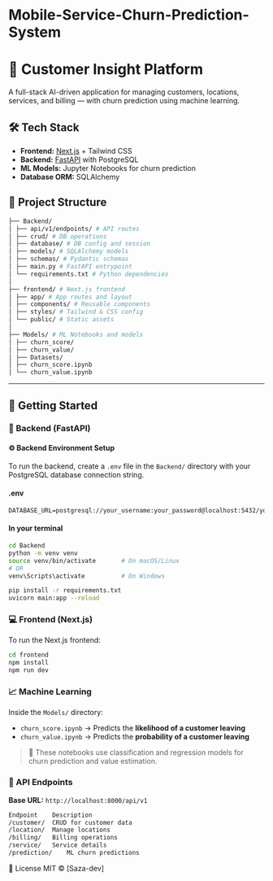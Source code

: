 # Mobile-Service-Churn-Prediction-System

# 🧠 Customer Insight Platform

A full-stack AI-driven application for managing customers, locations, services, and billing — with churn prediction using machine learning.

## 🛠️ Tech Stack

- **Frontend:** [Next.js](https://nextjs.org/) + Tailwind CSS
- **Backend:** [FastAPI](https://fastapi.tiangolo.com/) with PostgreSQL
- **ML Models:** Jupyter Notebooks for churn prediction
- **Database ORM:** SQLAlchemy

## 📂 Project Structure
``` bash
├── Backend/
│ ├── api/v1/endpoints/ # API routes
│ ├── crud/ # DB operations
│ ├── database/ # DB config and session
│ ├── models/ # SQLAlchemy models
│ ├── schemas/ # Pydantic schemas
│ ├── main.py # FastAPI entrypoint
│ └── requirements.txt # Python dependencies
│
├── frontend/ # Next.js frontend
│ ├── app/ # App routes and layout
│ ├── components/ # Reusable components
│ ├── styles/ # Tailwind & CSS config
│ └── public/ # Static assets
│
├── Models/ # ML Notebooks and models
│ ├── churn_score/
│ ├── churn_value/
│ ├── Datasets/
│ ├── churn_score.ipynb
│ └── churn_value.ipynb
```

---

## 🚀 Getting Started

### 🔧 Backend (FastAPI)

#### ⚙️ Backend Environment Setup

To run the backend, create a `.env` file in the `Backend/` directory with your PostgreSQL database connection string.

#### .env

```env
DATABASE_URL=postgresql://your_username:your_password@localhost:5432/your_database_name
```
#### In your terminal

```bash
cd Backend
python -m venv venv
source venv/bin/activate       # On macOS/Linux
# OR
venv\Scripts\activate          # On Windows

pip install -r requirements.txt
uvicorn main:app --reload
```

### 💻 Frontend (Next.js)

To run the Next.js frontend:

```bash
cd frontend
npm install
npm run dev
```


### 📈 Machine Learning

Inside the `Models/` directory:

- `churn_score.ipynb` → Predicts the **likelihood of a customer leaving**
- `churn_value.ipynb` → Predicts the **probability of a customer leaving**

> 🧠 These notebooks use classification and regression models for churn prediction and value estimation.


### 📡 API Endpoints

**Base URL:** `http://localhost:8000/api/v1`
``` bash
Endpoint	Description
/customer/	CRUD for customer data
/location/	Manage locations
/billing/	Billing operations
/service/	Service details
/prediction/	ML churn predictions
```

📄 License
MIT © [Saza-dev]
